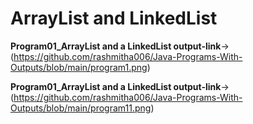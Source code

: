 # ArrayList and LinkedList
**Program01_ArrayList and a LinkedList output-link**->(https://github.com/rashmitha006/Java-Programs-With-Outputs/blob/main/program1.png)

**Program01_ArrayList and a LinkedList output-link**->(https://github.com/rashmitha006/Java-Programs-With-Outputs/blob/main/program11.png)



